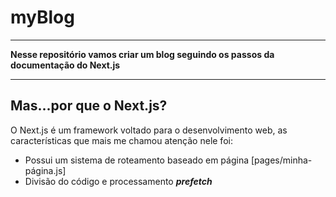 <img src="/images/github/next-logo-git.jpg" alt="">
<h1>myBlog</h1>
<hr>
<p><strong>Nesse repositório vamos criar um blog seguindo os passos da documentação do Next.js</strong></p>
<hr>
<h2>Mas...por que o Next.js?</h2>
<p>O Next.js é um framework voltado para o desenvolvimento web, as características que mais me chamou atenção nele foi: </p>
<ul>
  <li>Possui um sistema de roteamento baseado em página [pages/minha-página.js]</li>
  <li>Divisão do código e processamento <strong><i>prefetch</i></strong></li>
</ul>